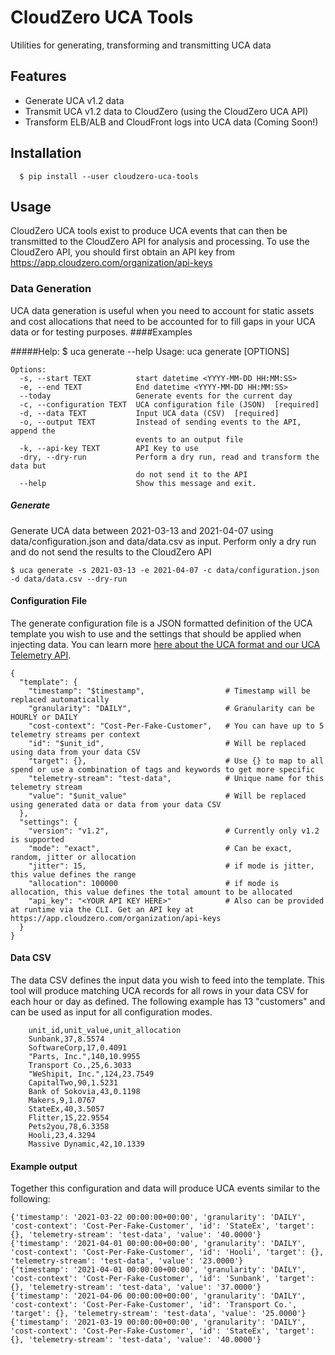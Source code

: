 # CloudZero UCA Tools
Utilities for generating, transforming and transmitting UCA data

## Features
* Generate UCA v1.2 data
* Transmit UCA v1.2 data to CloudZero (using the CloudZero UCA API)
* Transform ELB/ALB and CloudFront logs into UCA data (Coming Soon!)

## Installation
      $ pip install --user cloudzero-uca-tools

## Usage
CloudZero UCA tools exist to produce UCA events that can then be transmitted to the CloudZero API
for analysis and processing. To use the CloudZero API, you should first obtain an API key from https://app.cloudzero.com/organization/api-keys

### Data Generation
UCA data generation is useful when you need to account for static assets and cost allocations
that need to be accounted for to fill gaps in your UCA data or for testing purposes.
####Examples

#####Help:
    $ uca generate --help
    Usage: uca generate [OPTIONS]
    
    Options:
      -s, --start TEXT          start datetime <YYYY-MM-DD HH:MM:SS>
      -e, --end TEXT            End datetime <YYYY-MM-DD HH:MM:SS>
      --today                   Generate events for the current day
      -c, --configuration TEXT  UCA configuration file (JSON)  [required]
      -d, --data TEXT           Input UCA data (CSV)  [required]
      -o, --output TEXT         Instead of sending events to the API, append the
                                events to an output file
      -k, --api-key TEXT        API Key to use
      -dry, --dry-run           Perform a dry run, read and transform the data but
                                do not send it to the API
      --help                    Show this message and exit.

##### Generate
Generate UCA data between 2021-03-13 and 2021-04-07 using data/configuration.json and data/data.csv as input. Perform only a dry run and do not send the results to the CloudZero API

    $ uca generate -s 2021-03-13 -e 2021-04-07 -c data/configuration.json -d data/data.csv --dry-run

#### Configuration File
The generate configuration file is a JSON formatted definition of the UCA template
you wish to use and the settings that should be applied when injecting data. You 
can learn more [here about the UCA format and our UCA Telemetry API](https://docs.cloudzero.com/reference#telemetry).

    {
      "template": {
        "timestamp": "$timestamp",                  # Timestamp will be replaced automatically
        "granularity": "DAILY",                     # Granularity can be HOURLY or DAILY
        "cost-context": "Cost-Per-Fake-Customer",   # You can have up to 5 telemetry streams per context
        "id": "$unit_id",                           # Will be replaced using data from your data CSV
        "target": {},                               # Use {} to map to all spend or use a combination of tags and keywords to get more specific
        "telemetry-stream": "test-data",            # Unique name for this telemetry stream          
        "value": "$unit_value"                      # Will be replaced using generated data or data from your data CSV
      },
      "settings": {
        "version": "v1.2",                          # Currently only v1.2 is supported
        "mode": "exact",                            # Can be exact, random, jitter or allocation
        "jitter": 15,                               # if mode is jitter, this value defines the range
        "allocation": 100000                        # if mode is allocation, this value defines the total amount to be allocated
        "api_key": "<YOUR API KEY HERE>"            # Also can be provided at runtime via the CLI. Get an API key at https://app.cloudzero.com/organization/api-keys
      }
    }

#### Data CSV
The data CSV defines the input data you wish to feed into the template. This tool will produce
matching UCA records for all rows in your data CSV for each hour or day as defined. The following
example has 13 "customers" and can be used as input for all configuration modes.

        unit_id,unit_value,unit_allocation
        Sunbank,37,8.5574
        SoftwareCorp,17,0.4091
        "Parts, Inc.",140,10.9955
        Transport Co.,25,6.3033
        "WeShipit, Inc.",124,23.7549
        CapitalTwo,90,1.5231
        Bank of Sokovia,43,0.1198
        Makers,9,1.0767
        StateEx,40,3.5057
        Flitter,15,22.9554
        Pets2you,78,6.3358
        Hooli,23,4.3294
        Massive Dynamic,42,10.1339

#### Example output
Together this configuration and data will produce UCA events similar to the following:

    {'timestamp': '2021-03-22 00:00:00+00:00', 'granularity': 'DAILY', 'cost-context': 'Cost-Per-Fake-Customer', 'id': 'StateEx', 'target': {}, 'telemetry-stream': 'test-data', 'value': '40.0000'}
    {'timestamp': '2021-04-01 00:00:00+00:00', 'granularity': 'DAILY', 'cost-context': 'Cost-Per-Fake-Customer', 'id': 'Hooli', 'target': {}, 'telemetry-stream': 'test-data', 'value': '23.0000'}
    {'timestamp': '2021-04-01 00:00:00+00:00', 'granularity': 'DAILY', 'cost-context': 'Cost-Per-Fake-Customer', 'id': 'Sunbank', 'target': {}, 'telemetry-stream': 'test-data', 'value': '37.0000'}
    {'timestamp': '2021-04-06 00:00:00+00:00', 'granularity': 'DAILY', 'cost-context': 'Cost-Per-Fake-Customer', 'id': 'Transport Co.', 'target': {}, 'telemetry-stream': 'test-data', 'value': '25.0000'}
    {'timestamp': '2021-03-19 00:00:00+00:00', 'granularity': 'DAILY', 'cost-context': 'Cost-Per-Fake-Customer', 'id': 'StateEx', 'target': {}, 'telemetry-stream': 'test-data', 'value': '40.0000'}